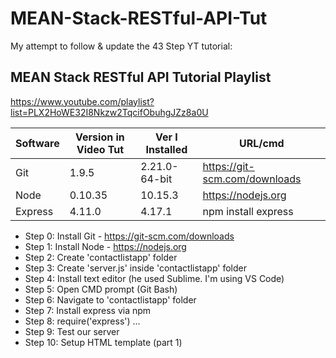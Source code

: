 # MEAN-Stack-RESTful-API-Tut
My attempt to follow &amp; update the 43 Step YT tutorial:  
## MEAN Stack RESTful API Tutorial Playlist  
https://www.youtube.com/playlist?list=PLX2HoWE32I8Nkzw2TqcifObuhgJZz8a0U


Software | Version in Video Tut | Ver I Installed | URL/cmd
------------ | ------------ | ------------- |  -------------
Git | 1.9.5 | 2.21.0-64-bit | https://git-scm.com/downloads
Node | 0.10.35 | 10.15.3 | https://nodejs.org
Express | 4.11.0 | 4.17.1 | npm install express


* Step 0: Install Git - https://git-scm.com/downloads
* Step  1: Install Node - https://nodejs.org
* Step  2: Create 'contactlistapp' folder
* Step  3: Create 'server.js' inside 'contactlistapp' folder
* Step  4: Install text editor (he used Sublime. I'm using VS Code)
* Step  5: Open CMD prompt (Git Bash)
* Step  6: Navigate to 'contactlistapp' folder
* Step  7: Install express via npm
* Step  8: require('express') ...
* Step  9: Test our server
* Step 10: Setup HTML template (part 1)